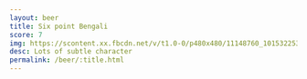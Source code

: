 ```yaml
---
layout: beer
title: Six point Bengali
score: 7
img: https://scontent.xx.fbcdn.net/v/t1.0-0/p480x480/11148760_10153225354163745_4060898664025313434_n.jpg?oh=eb60c8ca59182b37b117712decb865d3&oe=586E26F0
desc: Lots of subtle character
permalink: /beer/:title.html
---
```

